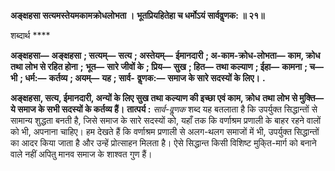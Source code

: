 **अङ्क्षहसा सत्यमस्तेयमकामक्रोधलोभता ।** **भूतप्रियहितेहा च धर्मोऽयं सार्ववॢणक: ॥ २१॥** 

शब्दार्थ **** 

**अङ्क्षहसा—** **अङ्क्षहसा** **; सत्यम्—** **सत्य** **; अस्तेयम्—** **ईमानदारी** **; अ-काम-क्रोध-लोभता—** **काम, क्रोध तथा लोभ से रहित होना** **;** **भूत—** **सारे जीवों के** **; प्रिय—** **सुख** **; हित—** **तथा कल्याण** **; ईहा—** **कामना** **; च—** **भी** **; धर्म:—** **कर्तव्य** **; अयम्—** **यह** **; सार्व-** **वॢणक:—** **समाज के सारे सदस्यों के लिए।** **.** 

**अङ्क्षहसा, सत्य, ईमानदारी, अन्यों के लिए सुख तथा कल्याण की इच्छा एवं काम, क्रोध** **तथा लोभ से मुक्ति—ये समाज के सभी सदस्यों के कर्तव्य हैं।** **तात्पर्य :** *सार्व-वॢणक* शब्द यह बतलाता है कि उपर्युक्त सिद्धान्तों से सामान्य शुद्धता बनती है, जिसे समाज के सारे सदस्यों को, यहाँ तक कि वर्णाश्रम प्रणाली के बाहर रहने वालों को भी, अपनाना चाहिए। हम देखते हैं कि वर्णाश्रम प्रणाली से अलग-थलग समाजों में भी, उपर्युक्त सिद्धान्तों का आदर किया जाता है और उन्हें प्रोत्साहन मिलता है। ऐसे सिद्धान्त किसी विशिष्ट मुकि्त-मार्ग को बनाने वाले नहीं अपितु मानव समाज के शाश्वत गुण हैं।  